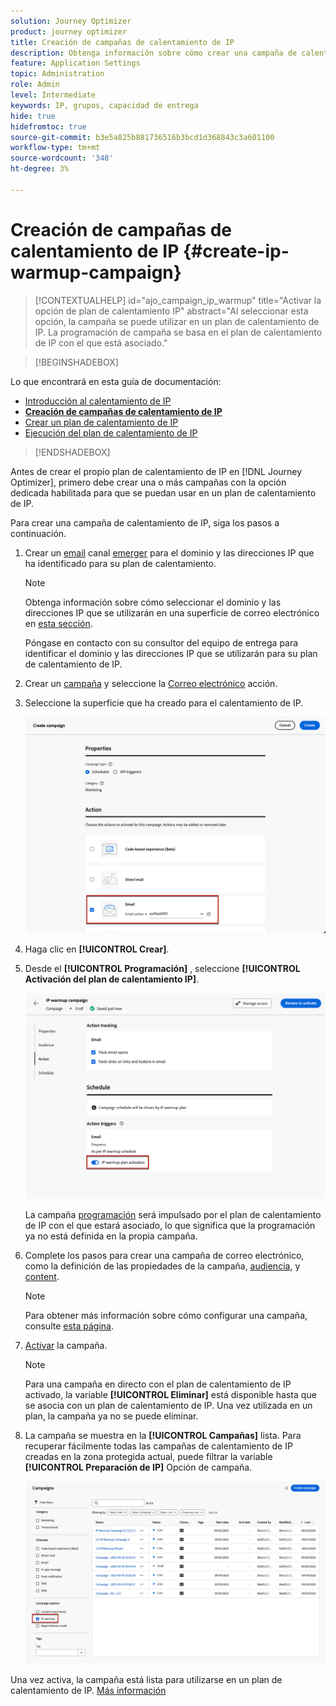 ```yaml
---
solution: Journey Optimizer
product: journey optimizer
title: Creación de campañas de calentamiento de IP
description: Obtenga información sobre cómo crear una campaña de calentamiento de IP
feature: Application Settings
topic: Administration
role: Admin
level: Intermediate
keywords: IP, grupos, capacidad de entrega
hide: true
hidefromtoc: true
source-git-commit: b3e5a825b881736516b3bcd1d368843c3a601100
workflow-type: tm+mt
source-wordcount: '348'
ht-degree: 3%

---
```


# Creación de campañas de calentamiento de IP {#create-ip-warmup-campaign}

>[!CONTEXTUALHELP]
>id="ajo_campaign_ip_warmup"
>title="Activar la opción de plan de calentamiento IP"
>abstract="Al seleccionar esta opción, la campaña se puede utilizar en un plan de calentamiento de IP. La programación de campaña se basa en el plan de calentamiento de IP con el que está asociado."

>[!BEGINSHADEBOX]

Lo que encontrará en esta guía de documentación:

* [Introducción al calentamiento de IP](ip-warmup-gs.md)
* **[Creación de campañas de calentamiento de IP](ip-warmup-campaign.md)**
* [Crear un plan de calentamiento de IP](ip-warmup-plan.md)
* [Ejecución del plan de calentamiento de IP](ip-warmup-execution.md)

>[!ENDSHADEBOX]

Antes de crear el propio plan de calentamiento de IP en [!DNL Journey Optimizer], primero debe crear una o más campañas con la opción dedicada habilitada para que se puedan usar en un plan de calentamiento de IP.

Para crear una campaña de calentamiento de IP, siga los pasos a continuación.

1. Crear un [email](../email/email-settings.md) canal [emerger](channel-surfaces.md) para el dominio y las direcciones IP que ha identificado para su plan de calentamiento.

   >[!NOTE]
   >
   >Obtenga información sobre cómo seleccionar el dominio y las direcciones IP que se utilizarán en una superficie de correo electrónico en [esta sección](../email/email-settings.md#subdomains-and-ip-pools).
   >
   >Póngase en contacto con su consultor del equipo de entrega para identificar el dominio y las direcciones IP que se utilizarán para su plan de calentamiento de IP.<!--TBC-->

1. Crear un [campaña](../campaigns/create-campaign.md) y seleccione la [Correo electrónico](../email/create-email.md#create-email-journey-campaign) acción.

1. Seleccione la superficie que ha creado para el calentamiento de IP.

   ![](assets/ip-warmup-campaign-surface.png)

   <!--You must use the same surface as the one that will be used for the asociated IP warmup plan. [Learn how to create an IP warmup plan](#create-ip-warmup-plan)-->

1. Haga clic en **[!UICONTROL Crear]**.

1. Desde el **[!UICONTROL Programación]** , seleccione **[!UICONTROL Activación del plan de calentamiento IP]**.

   ![](assets/ip-warmup-campaign-plan-activation.png)

   La campaña [programación](../campaigns/create-campaign.md#schedule) será impulsado por el plan de calentamiento de IP con el que estará asociado, lo que significa que la programación ya no está definida en la propia campaña.

1. Complete los pasos para crear una campaña de correo electrónico, como la definición de las propiedades de la campaña, [audiencia](../audience/about-audiences.md)<!--best practices for IP warmup in terms of audience?-->, y [content](../email/get-started-email-design.md#key-steps).

   >[!NOTE]
   >
   >Para obtener más información sobre cómo configurar una campaña, consulte [esta página](../campaigns/get-started-with-campaigns.md).

1. [Activar](../campaigns/review-activate-campaign.md) la campaña.

   >[!NOTE]
   >
   >Para una campaña en directo con el plan de calentamiento de IP activado, la variable **[!UICONTROL Eliminar]** está disponible hasta que se asocia con un plan de calentamiento de IP. Una vez utilizada en un plan, la campaña ya no se puede eliminar.

1. La campaña se muestra en la **[!UICONTROL Campañas]** lista. Para recuperar fácilmente todas las campañas de calentamiento de IP creadas en la zona protegida actual, puede filtrar la variable **[!UICONTROL Preparación de IP]** Opción de campaña.

   ![](assets/ip-warmup-campaign-filter.png)

Una vez activa, la campaña está lista para utilizarse en un plan de calentamiento de IP. [Más información](ip-warmup-plan.md)

<!--Any recommendations when defining an audience? i.e do you have to include all your database or a limited number or according to your Excel file?-->

